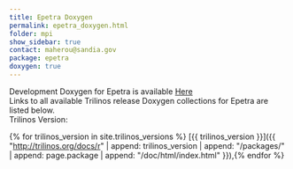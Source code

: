 ```yaml
---
title: Epetra Doxygen
permalink: epetra_doxygen.html
folder: mpi
show_sidebar: true
contact: maherou@sandia.gov
package: epetra
doxygen: true
---
```


Development Doxygen for Epetra is available [Here](http://trilinos.org/docs/dev/packages/epetra/doc/html/index.html)  
Links to all available Trilinos release Doxygen collections for Epetra are listed below.  
Trilinos Version: 

{% for trilinos_version in site.trilinos_versions %}
[{{ trilinos_version }}]({{ "http://trilinos.org/docs/r" | append: trilinos_version | append: "/packages/" | append: page.package | append: "/doc/html/index.html" }}),{% endfor %}
